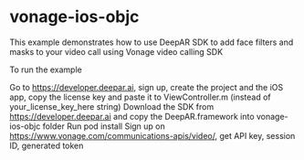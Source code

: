 # vonage-ios-objc
This example demonstrates how to use DeepAR SDK to add face filters and masks to your video call using Vonage video calling SDK

To run the example

Go to https://developer.deepar.ai, sign up, create the project and the iOS app, copy the license key and paste it to ViewController.m (instead of your_license_key_here string)
Download the SDK from https://developer.deepar.ai and copy the DeepAR.framework into vonage-ios-objc folder
Run pod install
Sign up on https://www.vonage.com/communications-apis/video/, get API key, session ID, generated token
